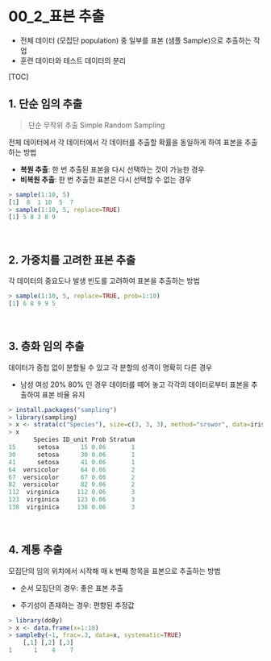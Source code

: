 # 00_2_표본 추출

- 전체 데이터 (모집단 population) 중 일부를 표본 (샘플 Sample)으로 추출하는 작업
- 훈련 데이터와 테스트 데이터의 분리

[TOC]

## 1. 단순 임의 추출

> 단순 무작위 추출 Simple Random Sampling

전체 데이터에서 각 데이터에서 각 데이터를 추출할 확률을 동일하게 하여 표본을 추출하는 방법

- **복원 추출**: 한 번 추출된 표본을 다시 선택하는 것이 가능한 경우
- **비복원 추출**: 한 번 추출한 표본은 다시 선택할 수 없는 경우

```r
> sample(1:10, 5)
[1]  8  1 10  5  7
> sample(1:10, 5, replace=TRUE)
[1] 5 8 3 8 9
```

<br>

## 2. 가중치를 고려한 표본 추출

각 데이터의 중요도나 발생 빈도를 고려하여 표본을 추출하는 방법

```r
> sample(1:10, 5, replace=TRUE, prob=1:10)
[1] 6 8 9 9 5
```

<br>

## 3. 층화 임의 추출

데이터가 중첩 없이 분할될 수 있고 각 분할의 성격이 명확히 다른 경우

- 남성 여성 20% 80% 인 경우 데이터를 떼어 놓고 각각의 데이터로부터 표본을 추출하여 표본 비율 유지

```r
> install.packages("sampling")
> library(sampling)
> x <- strata(c("Species"), size=c(3, 3, 3), method="srswor", data=iris)
> x
       Species ID_unit Prob Stratum
15      setosa      15 0.06       1
30      setosa      30 0.06       1
41      setosa      41 0.06       1
64  versicolor      64 0.06       2
67  versicolor      67 0.06       2
82  versicolor      82 0.06       2
112  virginica     112 0.06       3
123  virginica     123 0.06       3
138  virginica     138 0.06       3
```

<br>

## 4. 계통 추출
모집단의 임의 위치에서 시작해 매 k 번째 항목을 표본으로 추출하는 방법

- 순서 모집단의 경우: 좋은 표본 추출

- 주기성이 존재하는 경우: 편향된 추정값

```r
> library(doBy)
> x <- data.frame(x=1:10)
> sampleBy(~1, frac=.3, data=x, systematic=TRUE)
	[,1] [,2] [,3]
1	   1    4    7
```

